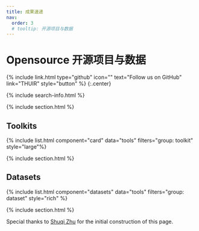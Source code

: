 ```yaml
---
title: 成果速递
nav:
  order: 3
  # tooltip: 开源项目与数据
---
```


# <i class="fas fa-code-branch"></i>Opensource 开源项目与数据

{%
  include link.html
  type="github"
  icon=""
  text="Follow us on GitHub"
  link="THUIR"
  style="button"
%}
{:.center}

{% include search-info.html %}

{% include section.html %}

## Toolkits

{% include list.html component="card" data="tools" filters="group: toolkit" style="large"%}

{% include section.html %}

## Datasets

{% include list.html component="datasets" data="tools" filters="group: dataset" style="rich" %}

{% include section.html %}

Special thanks to [Shuqi Zhu](/lab-website-template/members/2_stu_2022_zhushuqi.html) for the initial construction of this page.